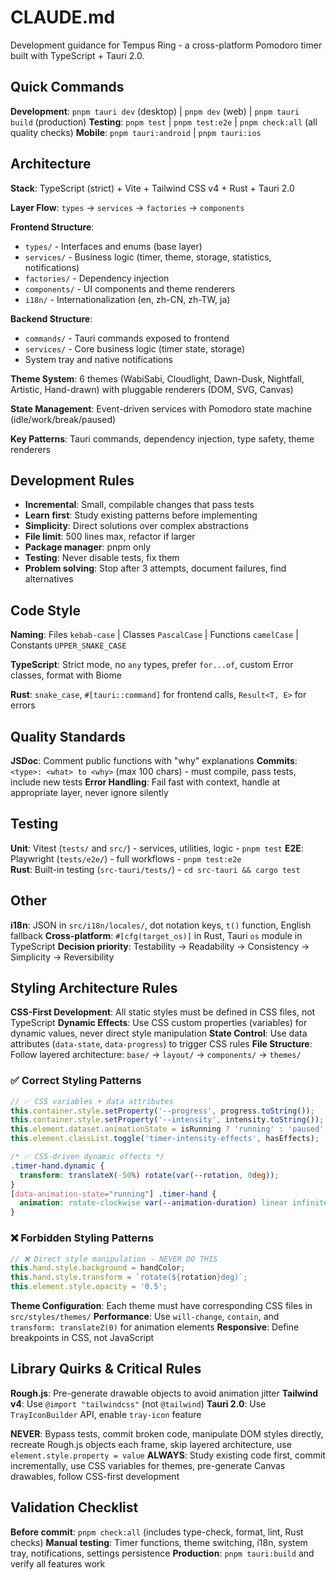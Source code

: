 # CLAUDE.md

Development guidance for Tempus Ring - a cross-platform Pomodoro timer built with TypeScript + Tauri 2.0.

## Quick Commands

**Development**: `pnpm tauri dev` (desktop) | `pnpm dev` (web) | `pnpm tauri build` (production)
**Testing**: `pnpm test` | `pnpm test:e2e` | `pnpm check:all` (all quality checks)
**Mobile**: `pnpm tauri:android` | `pnpm tauri:ios`

## Architecture

**Stack**: TypeScript (strict) + Vite + Tailwind CSS v4 + Rust + Tauri 2.0

**Layer Flow**: `types` → `services` → `factories` → `components`

**Frontend Structure**:

- `types/` - Interfaces and enums (base layer)  
- `services/` - Business logic (timer, theme, storage, statistics, notifications)
- `factories/` - Dependency injection
- `components/` - UI components and theme renderers
- `i18n/` - Internationalization (en, zh-CN, zh-TW, ja)

**Backend Structure**:

- `commands/` - Tauri commands exposed to frontend
- `services/` - Core business logic (timer state, storage)
- System tray and native notifications

**Theme System**: 6 themes (WabiSabi, Cloudlight, Dawn-Dusk, Nightfall, Artistic, Hand-drawn) with pluggable renderers (DOM, SVG, Canvas)

**State Management**: Event-driven services with Pomodoro state machine (idle/work/break/paused)

**Key Patterns**: Tauri commands, dependency injection, type safety, theme renderers

## Development Rules

- **Incremental**: Small, compilable changes that pass tests
- **Learn first**: Study existing patterns before implementing
- **Simplicity**: Direct solutions over complex abstractions  
- **File limit**: 500 lines max, refactor if larger
- **Package manager**: pnpm only
- **Testing**: Never disable tests, fix them
- **Problem solving**: Stop after 3 attempts, document failures, find alternatives

## Code Style

**Naming**: Files `kebab-case` | Classes `PascalCase` | Functions `camelCase` | Constants `UPPER_SNAKE_CASE`

**TypeScript**: Strict mode, no `any` types, prefer `for...of`, custom Error classes, format with Biome

**Rust**: `snake_case`, `#[tauri::command]` for frontend calls, `Result<T, E>` for errors

## Quality Standards

**JSDoc**: Comment public functions with "why" explanations
**Commits**: `<type>: <what> to <why>` (max 100 chars) - must compile, pass tests, include new tests
**Error Handling**: Fail fast with context, handle at appropriate layer, never ignore silently

## Testing

**Unit**: Vitest (`tests/` and `src/`) - services, utilities, logic - `pnpm test`
**E2E**: Playwright (`tests/e2e/`) - full workflows - `pnpm test:e2e`  
**Rust**: Built-in testing (`src-tauri/tests/`) - `cd src-tauri && cargo test`

## Other

**i18n**: JSON in `src/i18n/locales/`, dot notation keys, `t()` function, English fallback
**Cross-platform**: `#[cfg(target_os)]` in Rust, Tauri `os` module in TypeScript
**Decision priority**: Testability → Readability → Consistency → Simplicity → Reversibility

## Styling Architecture Rules

**CSS-First Development**: All static styles must be defined in CSS files, not TypeScript
**Dynamic Effects**: Use CSS custom properties (variables) for dynamic values, never direct style manipulation
**State Control**: Use data attributes (`data-state`, `data-progress`) to trigger CSS rules
**File Structure**: Follow layered architecture: `base/` → `layout/` → `components/` → `themes/`

### ✅ Correct Styling Patterns

```typescript
// ✅ CSS variables + data attributes
this.container.style.setProperty('--progress', progress.toString());
this.container.style.setProperty('--intensity', intensity.toString());
this.element.dataset.animationState = isRunning ? 'running' : 'paused';
this.element.classList.toggle('timer-intensity-effects', hasEffects);
```

```css
/* ✅ CSS-driven dynamic effects */
.timer-hand.dynamic {
  transform: translateX(-50%) rotate(var(--rotation, 0deg));
}
[data-animation-state="running"] .timer-hand {
  animation: rotate-clockwise var(--animation-duration) linear infinite;
}
```

### ❌ Forbidden Styling Patterns

```typescript
// ❌ Direct style manipulation - NEVER DO THIS
this.hand.style.background = handColor;
this.hand.style.transform = `rotate(${rotation}deg)`;
this.element.style.opacity = '0.5';
```

**Theme Configuration**: Each theme must have corresponding CSS files in `src/styles/themes/`
**Performance**: Use `will-change`, `contain`, and `transform: translateZ(0)` for animation elements
**Responsive**: Define breakpoints in CSS, not JavaScript

## Library Quirks & Critical Rules

**Rough.js**: Pre-generate drawable objects to avoid animation jitter
**Tailwind v4**: Use `@import "tailwindcss"` (not `@tailwind`)
**Tauri 2.0**: Use `TrayIconBuilder` API, enable `tray-icon` feature

**NEVER**: Bypass tests, commit broken code, manipulate DOM styles directly, recreate Rough.js objects each frame, skip layered architecture, use `element.style.property = value`
**ALWAYS**: Study existing code first, commit incrementally, use CSS variables for themes, pre-generate Canvas drawables, follow CSS-first development

## Validation Checklist

**Before commit**: `pnpm check:all` (includes type-check, format, lint, Rust checks)
**Manual testing**: Timer functions, theme switching, i18n, system tray, notifications, settings persistence
**Production**: `pnpm tauri:build` and verify all features work

